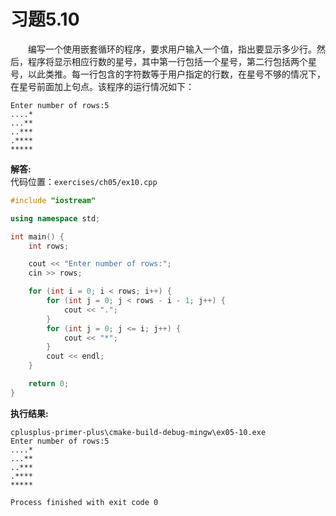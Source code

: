 # 习题5.10

&emsp;&emsp;编写一个使用嵌套循环的程序，要求用户输入一个值，指出要显示多少行。然后，程序将显示相应行数的星号，其中第一行包括一个星号，第二行包括两个星号，以此类推。每一行包含的字符数等于用户指定的行数，在星号不够的情况下，在星号前面加上句点。该程序的运行情况如下：
```
Enter number of rows:5
....*
...**
..***
.****
*****
```

**解答:**  
代码位置：`exercises/ch05/ex10.cpp`
```c++
#include "iostream"

using namespace std;

int main() {
    int rows;

    cout << "Enter number of rows:";
    cin >> rows;

    for (int i = 0; i < rows; i++) {
        for (int j = 0; j < rows - i - 1; j++) {
            cout << ".";
        }
        for (int j = 0; j <= i; j++) {
            cout << "*";
        }
        cout << endl;
    }

    return 0;
}
```

**执行结果:**  
```
cplusplus-primer-plus\cmake-build-debug-mingw\ex05-10.exe
Enter number of rows:5
....*
...**
..***
.****
*****

Process finished with exit code 0
```